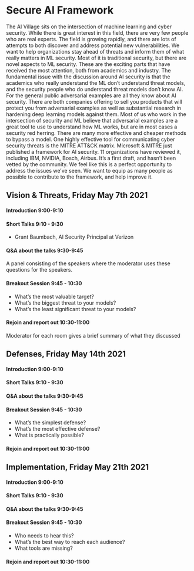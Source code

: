 # Secure AI Framework

The AI Village sits on the intersection of machine learning and cyber security. While there is great interest in this field, there are very few people who are real experts. The field is growing rapidly, and there are lots of attempts to both discover and address potential new vulnerabilities. We want to help organizations stay ahead of threats and inform them of what really matters in ML security. Most of it is traditional security, but there are novel aspects to ML security. These are the exciting parts that have received the most attention, both from academics and industry. 
The fundamental issue with the discussion around AI security is that the academics who really understand the ML don’t understand threat models, and the security people who do understand threat models don’t know AI. For the general public adversarial examples are all they know about AI security. There are both companies offering to sell you products that will protect you from adversarial examples as well as substantial research in hardening deep learning models against them. Most of us who work in the intersection of security and ML believe that adversarial examples are a great tool to use to understand how ML works, but are in most cases a security red herring. There are many more effective and cheaper methods to bypass a model.
One highly effective tool for communicating cyber security threats is the MITRE ATT&CK matrix. Microsoft & MITRE just published a framework for AI security. 11 organizations have reviewed it, including IBM, NVIDIA, Bosch, Airbus. It’s a first draft, and hasn’t been vetted by the community. We feel like this is a perfect opportunity to address the issues we’ve seen. We want to equip as many people as possible to contribute to the framework, and help improve it. 


## Vision & Threats, Friday May 7th 2021
#### Introduction 9:00-9:10
#### Short Talks 9:10 - 9:30
- Grant Baumbach, AI Security Principal at Verizon
#### Q&A about the talks 9:30-9:45
A panel consisting of the speakers where the moderator uses these questions for the speakers. 
#### Breakout Session 9:45 - 10:30
- What’s the most valuable target?
- What’s the biggest threat to your models?
- What’s the least significant threat to your models?
#### Rejoin and report out 10:30-11:00
Moderator for each room gives a brief summary of what they discussed

## Defenses, Friday May 14th 2021
#### Introduction 9:00-9:10
#### Short Talks 9:10 - 9:30
#### Q&A about the talks 9:30-9:45
#### Breakout Session 9:45 - 10:30
- What’s the simplest defense?
- What’s the most effective defense?
- What is practically possible?
#### Rejoin and report out 10:30-11:00

## Implementation, Friday May 21th 2021
#### Introduction 9:00-9:10
#### Short Talks 9:10 - 9:30
#### Q&A about the talks 9:30-9:45
#### Breakout Session 9:45 - 10:30
- Who needs to hear this?
- What’s the best way to reach each audience?
- What tools are missing?
#### Rejoin and report out 10:30-11:00
